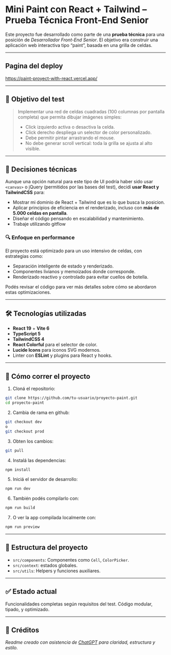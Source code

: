 # Mini Paint con React + Tailwind – Prueba Técnica Front-End Senior

Este proyecto fue desarrollado como parte de una **prueba técnica** para una posición de _Desarrollador Front-End Senior_. El objetivo era construir una aplicación web interactiva tipo “paint”, basada en una grilla de celdas.

---
## Pagina del deploy

https://paint-proyect-with-react.vercel.app/

---

## 🎯 Objetivo del test

> Implementar una red de celdas cuadradas (100 columnas por pantalla completa) que permita dibujar imágenes simples:
>
> - Click izquierdo activa o desactiva la celda.
> - Click derecho despliega un selector de color personalizado.
> - Debe permitir pintar arrastrando el mouse.
> - No debe generar scroll vertical: toda la grilla se ajusta al alto visible.

---

## 🧠 Decisiones técnicas

Aunque una opción natural para este tipo de UI podría haber sido usar `<canvas>` o jQuery (permitidos por las bases del test), decidí **usar React y TailwindCSS** para:

- Mostrar mi dominio de React + Tailwind que es lo que busca la posicion.
- Aplicar principios de eficiencia en el renderizado, incluso con **más de 5.000 celdas en pantalla**.
- Diseñar el código pensando en escalabilidad y mantenimiento.
- Trabaje utilizando gitflow

### 🔍 Enfoque en performance

El proyecto está optimizado para un uso intensivo de celdas, con estrategias como:

- Separación inteligente de estado y renderizado.
- Componentes livianos y memoizados donde corresponde.
- Renderizado reactivo y controlado para evitar cuellos de botella.

Podés revisar el código para ver más detalles sobre cómo se abordaron estas optimizaciones.

---

## 🛠️ Tecnologías utilizadas

- **React 19** + **Vite 6**
- **TypeScript 5**
- **TailwindCSS 4**
- **React Colorful** para el selector de color.
- **Lucide Icons** para íconos SVG modernos.
- Linter con **ESLint** y plugins para React y hooks.

---

## 🚀 Cómo correr el proyecto

1. Cloná el repositorio:

```bash
git clone https://github.com/tu-usuario/proyecto-paint.git
cd proyecto-paint
```


2. Cambia de rama en github:

```bash
git checkout dev
o
git checkout prod
```

3. Obten los cambios:

```bash
git pull
```

4. Instalá las dependencias:

```bash
npm install
```

5. Iniciá el servidor de desarrollo:

```bash
npm run dev
```

6. También podés compilarlo con:

```bash
npm run build
```

7. O ver la app compilada localmente con:

```bash
npm run preview
```

---

## 📁 Estructura del proyecto

- `src/components`: Componentes como `Cell`, `ColorPicker`.
- `src/context`: estados globales.
- `src/utils`: Helpers y funciones auxiliares.

---

## ✅ Estado actual

Funcionalidades completas según requisitos del test. Código modular, tipado, y optimizado.

---

## 🤖 Créditos

_Readme creado con asistencia de [ChatGPT](https://chat.openai.com) para claridad, estructura y estilo._
